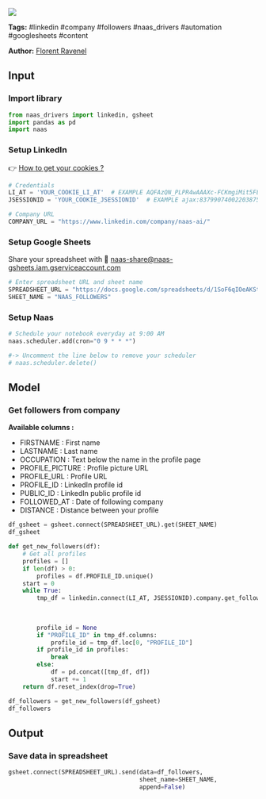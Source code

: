 <a href="https://app.naas.ai/user-redirect/naas/downloader?url=https://raw.githubusercontent.com/jupyter-naas/awesome-notebooks/master/LinkedIn/LinkedIn_Send_company_followers_to_Google_Sheets.ipynb" target="_parent"><img src="https://naasai-public.s3.eu-west-3.amazonaws.com/open_in_naas.svg"/></a>

**Tags:** #linkedin #company #followers #naas_drivers #automation #googlesheets #content

**Author:** [Florent Ravenel](https://www.linkedin.com/in/florent-ravenel/)

## Input

### Import library


```python
from naas_drivers import linkedin, gsheet
import pandas as pd
import naas
```

### Setup LinkedIn
👉 <a href='https://www.notion.so/LinkedIn-driver-Get-your-cookies-d20a8e7e508e42af8a5b52e33f3dba75'>How to get your cookies ?</a>


```python
# Credentials
LI_AT = 'YOUR_COOKIE_LI_AT'  # EXAMPLE AQFAzQN_PLPR4wAAAXc-FCKmgiMit5FLdY1af3-2
JSESSIONID = 'YOUR_COOKIE_JSESSIONID'  # EXAMPLE ajax:8379907400220387585

# Company URL
COMPANY_URL = "https://www.linkedin.com/company/naas-ai/"
```

### Setup Google Sheets
Share your spreadsheet with 🔗 naas-share@naas-gsheets.iam.gserviceaccount.com 


```python
# Enter spreadsheet URL and sheet name
SPREADSHEET_URL = "https://docs.google.com/spreadsheets/d/1SoF6qIOeAKStOIx9FrMhcElN7XuiKiqPutZy823BgsY/edit#gid=0"
SHEET_NAME = "NAAS_FOLLOWERS"
```

### Setup Naas


```python
# Schedule your notebook everyday at 9:00 AM
naas.scheduler.add(cron="0 9 * * *")

#-> Uncomment the line below to remove your scheduler
# naas.scheduler.delete()
```

## Model

### Get followers from company
**Available columns :**
- FIRSTNAME : First name
- LASTNAME : Last name
- OCCUPATION : Text below the name in the profile page
- PROFILE_PICTURE : Profile picture URL
- PROFILE_URL : Profile URL
- PROFILE_ID : LinkedIn profile id
- PUBLIC_ID : LinkedIn public profile id
- FOLLOWED_AT : Date of following company
- DISTANCE : Distance between your profile


```python
df_gsheet = gsheet.connect(SPREADSHEET_URL).get(SHEET_NAME)
df_gsheet
```


```python
def get_new_followers(df):
    # Get all profiles
    profiles = []
    if len(df) > 0:
        profiles = df.PROFILE_ID.unique()
    start = 0
    while True:
        tmp_df = linkedin.connect(LI_AT, JSESSIONID).company.get_followers(COMPANY_URL,
                                                                           start=start,
                                                                           limit=1,
                                                                           sleep=False)
        profile_id = None
        if "PROFILE_ID" in tmp_df.columns:
            profile_id = tmp_df.loc[0, "PROFILE_ID"]
        if profile_id in profiles:
            break
        else:
            df = pd.concat([tmp_df, df])
            start += 1
    return df.reset_index(drop=True)

df_followers = get_new_followers(df_gsheet)
df_followers
```

## Output

### Save data in spreadsheet


```python
gsheet.connect(SPREADSHEET_URL).send(data=df_followers,
                                     sheet_name=SHEET_NAME,
                                     append=False)
```


```python

```
